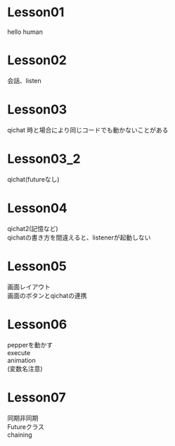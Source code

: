 # Lesson01
hello human

# Lesson02
会話、listen

# Lesson03
qichat
時と場合により同じコードでも動かないことがある

# Lesson03_2
qichat(futureなし)

# Lesson04
qichat2(記憶など)  
qichatの書き方を間違えると、listenerが起動しない

# Lesson05
画面レイアウト  
画面のボタンとqichatの連携

# Lesson06
pepperを動かす  
execute  
animation  
(変数名注意)

# Lesson07
同期非同期  
Futureクラス  
chaining